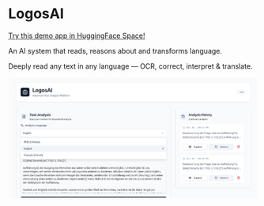 # LogosAI

[Try this demo app in HuggingFace Space!](https://huggingface.co/spaces/IvanMiao/LogosAI)

An AI system that reads, reasons about and transforms language.

Deeply read any text in any language — OCR, correct, interpret & translate.

![](./pageUI.png)

